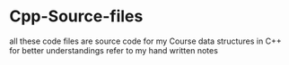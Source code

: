 # Cpp-Source-files
all these code files are source code for  my Course data structures in C++
for better understandings refer to my hand written notes 
